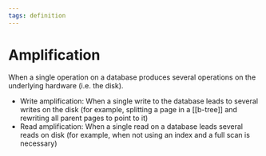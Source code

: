 ```yaml
---
tags: definition
---
```


# Amplification
When a single operation on a database produces several operations on the underlying hardware (i.e. the disk).

* Write amplification: When a single write to the database leads to several writes on the disk (for example, splitting a page in a [[b-tree]] and rewriting all parent pages to point to it)
* Read amplification: When a single read on a database leads several reads on disk (for example, when not using an index and a full scan is necessary)
